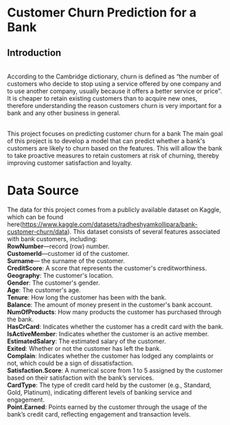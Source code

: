 # Customer Churn Prediction for a Bank
## Introduction
<br />According to the Cambridge dictionary, churn is defined as “the number of customers who decide to stop using a service offered by one company and to use another company, usually because it offers a better service or price”. It is cheaper to retain existing customers than to acquire new ones, therefore understanding the reason customers churn is very important for a bank and any other business in general. 

<br />This project focuses on predicting customer churn for a bank 
The main goal of this project is to develop a model that can predict whether a bank's customers are likely to churn based on the features. This will allow the bank to take proactive measures to retain customers at risk of churning, thereby improving customer satisfaction and loyalty. 

# Data Source
The data for this project comes from a publicly available dataset on Kaggle, which can be found here(https://www.kaggle.com/datasets/radheshyamkollipara/bank-customer-churn/data). This dataset consists of several features associated with bank customers, including:
<br />**RowNumber**—record (row) number.
<br />**CustomerId**—customer id of the customer.
<br />**Surname**— the surname of the customer.
<br />**CreditScore**: A score that represents the customer's creditworthiness.
<br />**Geography**: The customer's location.
<br />**Gender**: The customer's gender.
<br />**Age**: The customer's age.
<br />**Tenure**: How long the customer has been with the bank.
<br />**Balance**: The amount of money present in the customer's bank account.
<br />**NumOfProducts**: How many products the customer has purchased through the bank.
<br />**HasCrCard**: Indicates whether the customer has a credit card with the bank.
<br />**IsActiveMember**: Indicates whether the customer is an active member.
<br />**EstimatedSalary**: The estimated salary of the customer.
<br />**Exited**: Whether or not the customer has left the bank.
<br />**Complain**: Indicates whether the customer has lodged any complaints or not, which could be a sign of dissatisfaction.
<br />**Satisfaction.Score**: A numerical score from 1 to 5 assigned by the customer based on their satisfaction with the bank’s services.
<br />**CardType**: The type of credit card held by the customer (e.g., Standard, Gold, Platinum), indicating different levels of banking service and engagement.
<br />**Point.Earned**: Points earned by the customer through the usage of the bank’s credit card, reflecting engagement and transaction levels.

